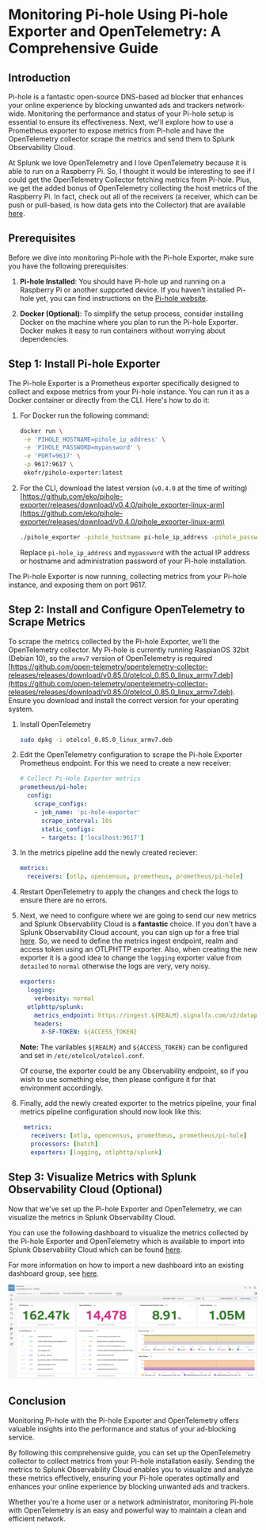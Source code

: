 # Monitoring Pi-hole Using Pi-hole Exporter and OpenTelemetry: A Comprehensive Guide

## Introduction

Pi-hole is a fantastic open-source DNS-based ad blocker that enhances your online experience by blocking unwanted ads and trackers network-wide. Monitoring the performance and status of your Pi-hole setup is essential to ensure its effectiveness. Next, we'll explore how to use a Prometheus exporter to expose metrics from Pi-hole and have the OpenTelemetry collector scrape the metrics and send them to Splunk Observability Cloud.

At Splunk we love OpenTelemetry and I love OpenTelemetry because it is able to run on a Raspberry Pi. So, I thought it would be interesting to see if I could get the OpenTelemetry Collector fetching metrics from Pi-hole. Plus, we get the added bonus of OpenTelemetry collecting the host metrics of the Raspberry Pi. In fact, check out all of the receivers (a receiver, which can be push or pull-based, is how data gets into the Collector) that are available [here](https://github.com/open-telemetry/opentelemetry-collector-contrib/tree/main/receiver).

## Prerequisites

Before we dive into monitoring Pi-hole with the Pi-hole Exporter, make sure you have the following prerequisites:

1. **Pi-hole Installed**: You should have Pi-hole up and running on a Raspberry Pi or another supported device. If you haven't installed Pi-hole yet, you can find instructions on the [Pi-hole website](https://pi-hole.net/).

2. **Docker (Optional)**: To simplify the setup process, consider installing Docker on the machine where you plan to run the Pi-hole Exporter. Docker makes it easy to run containers without worrying about dependencies.

## Step 1: Install Pi-hole Exporter

The Pi-hole Exporter is a Prometheus exporter specifically designed to collect and expose metrics from your Pi-hole instance. You can run it as a Docker container or directly from the CLI. Here's how to do it:

1. For Docker run the following command:

   ``` bash
   docker run \
    -e 'PIHOLE_HOSTNAME=pihole_ip_address' \
    -e 'PIHOLE_PASSWORD=mypassword' \
    -e 'PORT=9617' \
    -p 9617:9617 \
    ekofr/pihole-exporter:latest
   ```

2. For the CLI, download the latest version (`v0.4.0` at the time of writing) [https://github.com/eko/pihole-exporter/releases/download/v0.4.0/pihole_exporter-linux-arm](https://github.com/eko/pihole-exporter/releases/download/v0.4.0/pihole_exporter-linux-arm)

   ``` bash
   ./pihole_exporter -pihole_hostname pi-hole_ip_address -pihole_password mypassword &
   ```

   Replace `pi-hole_ip_address` and `mypassword` with the actual IP address or hostname and administration password of your Pi-hole installation.

The Pi-hole Exporter is now running, collecting metrics from your Pi-hole instance, and exposing them on port 9617.

## Step 2: Install and Configure OpenTelemetry to Scrape Metrics

To scrape the metrics collected by the Pi-hole Exporter, we'll the OpenTelemetry collector. My Pi-hole is currently running RaspianOS 32bit (Debian 10), so the `armv7` version of OpenTelemetry is required [https://github.com/open-telemetry/opentelemetry-collector-releases/releases/download/v0.85.0/otelcol_0.85.0_linux_armv7.deb](https://github.com/open-telemetry/opentelemetry-collector-releases/releases/download/v0.85.0/otelcol_0.85.0_linux_armv7.deb). Ensure you download and install the correct version for your operating system.

1. Install OpenTelemetry

   ``` bash
   sudo dpkg -i otelcol_0.85.0_linux_armv7.deb
   ```

2. Edit the OpenTelemetry configuration to scrape the Pi-hole Exporter Prometheus endpoint. For this we need to create a new receiver:

   ``` yaml
   # Collect Pi-Hole Exporter metrics
   prometheus/pi-hole:
     config:
       scrape_configs:
       - job_name: 'pi-hole-exporter'
         scrape_interval: 10s
         static_configs:
         - targets: ['localhost:9617']
   ```

3. In the metrics pipeline add the newly created reciever:

   ``` yaml
   metrics:
     receivers: [otlp, opencensus, prometheus, prometheus/pi-hole]
   ```

4. Restart OpenTelemetry to apply the changes and check the logs to ensure there are no errors.

5. Next, we need to configure where we are going to send our new metrics and Splunk Observability Cloud is a **fantastic** choice. If you don't have a Splunk Observability Cloud account, you can sign up for a free trial [here](https://www.splunk.com/en_us/software/observability.html). So, we need to define the metrics ingest endpoint, realm and access token using an OTLPHTTP exporter. Also, when creating the new exporter it is a good idea to change the `logging` exporter value from `detailed` to `normal` otherwise the logs are very, very noisy.

   ``` yaml
   exporters:
     logging:
       verbosity: normal
     otlphttp/splunk:
       metrics_endpoint: https://ingest.${REALM}.signalfx.com/v2/datapoint/otlp
       headers:
         X-SF-TOKEN: ${ACCESS_TOKEN}
   ```

   **Note:** The varilables `${REALM}` and `${ACCESS_TOKEN}` can be configured and set in `/etc/otelcol/otelcol.conf`.

   Of course, the exporter could be any Observability endpoint, so if you wish to use something else, then please configure it for that environment accordingly.

6. Finally, add the newly created exporter to the metrics pipeline, your final metrics pipeline configuration should now look like this:

   ``` yaml
    metrics:
      receivers: [otlp, opencensus, prometheus, prometheus/pi-hole]
      processors: [batch]
      exporters: [logging, otlphttp/splunk]
   ```

## Step 3: Visualize Metrics with Splunk Observability Cloud (Optional)

Now that we've set up the Pi-hole Exporter and OpenTelemetry, we can visualize the metrics in Splunk Observability Cloud.

You can use the following dashboard to visualize the metrics collected by the Pi-hole Exporter and OpenTelemetry which is available to import into Splunk Observability Cloud which can be found [here](https://raw.githubusercontent.com/rcastley/monitoring_pihole/main/dashboard_Pi-Hole.json).

For more information on how to import a new dashboard into an existing dashboard group, see [here](https://docs.splunk.com/Observability/en/data-visualization/dashboards/dashboards-import-export.html).

![Screenshot](screenshot2.png)

## Conclusion

Monitoring Pi-hole with the Pi-hole Exporter and OpenTelemetry offers valuable insights into the performance and status of your ad-blocking service.

By following this comprehensive guide, you can set up the OpenTelemetry collector to collect metrics from your Pi-hole installation easily. Sending the metrics to Splunk Observability Cloud enables you to visualize and analyze these metrics effectively, ensuring your Pi-hole operates optimally and enhances your online experience by blocking unwanted ads and trackers.

Whether you're a home user or a network administrator, monitoring Pi-hole with OpenTelemetry is an easy and powerful way to maintain a clean and efficient network.
